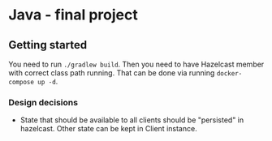 # Java - final project

## Getting started
You need to run `./gradlew build`. Then you need to have Hazelcast member with
correct class path running. That can be done via running `docker-compose up -d`.

### Design decisions
- State that should be available to all clients should be "persisted" in
  hazelcast. Other state can be kept in Client instance.